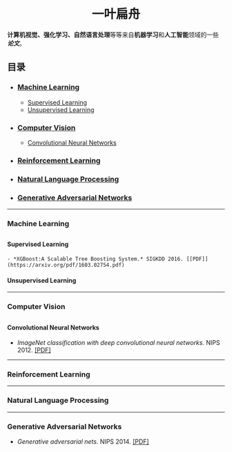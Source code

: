# <center>一叶扁舟</center>

**计算机视觉、强化学习、自然语言处理**等等来自**机器学习**和**人工智能**领域的一些 ***论文***。

##  目录

* ### [Machine Learning](#machine-learning)
  - [Supervised Learning](#supervised-learning)
  - [Unsupervised Learning](#unsupervised-learning)
   
* ### [Computer Vision](#computer-vision)
  - [Convolutional Neural Networks](#convolutional-neural-networks)
   
* ### [Reinforcement Learning](#reinforcement-learning)

* ### [Natural Language Processing](#natural-Language-processing)
  
* ### [Generative Adversarial Networks](#generative-adversarial-networks)
  
--- ---

### Machine Learning
## 
  #### Supervised Learning

    - *XGBoost:A Scalable Tree Boosting System.* SIGKDD 2016. [[PDF]](https://arxiv.org/pdf/1603.02754.pdf)

#### Unsupervised Learning

--- ---

### Computer Vision
##
#### Convolutional Neural Networks

- *ImageNet classification with deep convolutional neural networks.* NIPS 2012. [[PDF]](http://papers.nips.cc/paper/4824-imagenet-classification-with-deep-convolutional-neural-networks.pdf)

--- ---

### Reinforcement Learning 

--- ---

### Natural Language Processing

--- ---

### Generative Adversarial Networks

- *Generative adversarial nets.* NIPS 2014. [[PDF]](https://arxiv.org/pdf/1406.2661.pdf)


